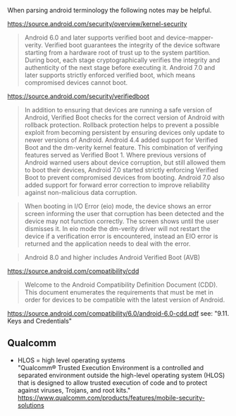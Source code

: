 When parsing android terminology the following notes may be helpful.

https://source.android.com/security/overview/kernel-security
> Android 6.0 and later supports verified boot and device-mapper-verity. Verified boot guarantees the integrity of the device software starting from a hardware root of trust up to the system partition. During boot, each stage cryptographically verifies the integrity and authenticity of the next stage before executing it.
> Android 7.0 and later supports strictly enforced verified boot, which means compromised devices cannot boot.

https://source.android.com/security/verifiedboot
> In addition to ensuring that devices are running a safe version of Android, Verified Boot checks for the correct version of Android with rollback protection. Rollback protection helps to prevent a possible exploit from becoming persistent by ensuring devices only update to newer versions of Android.
> Android 4.4 added support for Verified Boot and the dm-verity kernel feature. This combination of verifying features served as Verified Boot 1. 
> Where previous versions of Android warned users about device corruption, but still allowed them to boot their devices, Android 7.0 started strictly enforcing Verified Boot to prevent compromised devices from booting. Android 7.0 also added support for forward error correction to improve reliability against non-malicious data corruption.

> When booting in I/O Error (eio) mode, the device shows an error screen informing the user that corruption has been detected and the device may not function correctly. The screen shows until the user dismisses it. In eio mode the dm-verity driver will not restart the device if a verification error is encountered, instead an EIO error is returned and the application needs to deal with the error.

> Android 8.0 and higher includes Android Verified Boot (AVB)


https://source.android.com/compatibility/cdd

> Welcome to the Android Compatibility Definition Document (CDD). This document enumerates the requirements that must be met in order for devices to be compatible with the latest version of Android. 

https://source.android.com/compatibility/6.0/android-6.0-cdd.pdf
see: "9.11. Keys and Credentials"


## Qualcomm

- HLOS = high level operating systems  
  "Qualcomm® Trusted Execution Environment is a controlled and separated environment outside the high-level operating system (HLOS) that is designed to allow trusted execution of code and to protect against viruses, Trojans, and root kits." https://www.qualcomm.com/products/features/mobile-security-solutions
